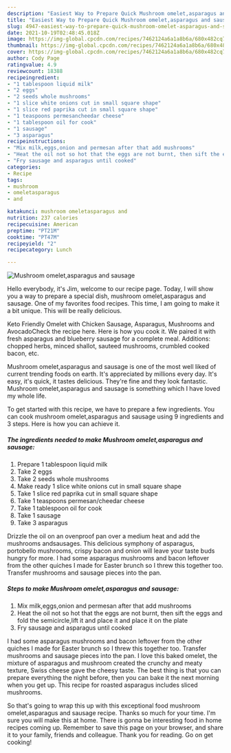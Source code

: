 ```yaml
---
description: "Easiest Way to Prepare Quick Mushroom omelet,asparagus and sausage"
title: "Easiest Way to Prepare Quick Mushroom omelet,asparagus and sausage"
slug: 4947-easiest-way-to-prepare-quick-mushroom-omelet-asparagus-and-sausage
date: 2021-10-19T02:48:45.018Z
image: https://img-global.cpcdn.com/recipes/7462124a6a1a8b6a/680x482cq70/mushroom-omeletasparagus-and-sausage-recipe-main-photo.jpg
thumbnail: https://img-global.cpcdn.com/recipes/7462124a6a1a8b6a/680x482cq70/mushroom-omeletasparagus-and-sausage-recipe-main-photo.jpg
cover: https://img-global.cpcdn.com/recipes/7462124a6a1a8b6a/680x482cq70/mushroom-omeletasparagus-and-sausage-recipe-main-photo.jpg
author: Cody Page
ratingvalue: 4.9
reviewcount: 18388
recipeingredient:
- "1 tablespoon liquid milk"
- "2 eggs"
- "2 seeds whole mushrooms"
- "1 slice white onions cut in small square shape"
- "1 slice red paprika cut in small square shape"
- "1 teaspoons permesancheedar cheese"
- "1 tablespoon oil for cook"
- "1 sausage"
- "3 asparagus"
recipeinstructions:
- "Mix milk,eggs,onion and permesan after that add mushrooms"
- "Heat the oil not so hot that the eggs are not burnt, then sift the eggs and fold the semicircle,lift it and place it and place it on the plate"
- "Fry sausage and asparagus until cooked"
categories:
- Recipe
tags:
- mushroom
- omeletasparagus
- and

katakunci: mushroom omeletasparagus and 
nutrition: 237 calories
recipecuisine: American
preptime: "PT21M"
cooktime: "PT47M"
recipeyield: "2"
recipecategory: Lunch

---
```



![Mushroom omelet,asparagus and sausage](https://img-global.cpcdn.com/recipes/7462124a6a1a8b6a/680x482cq70/mushroom-omeletasparagus-and-sausage-recipe-main-photo.jpg)

Hello everybody, it's Jim, welcome to our recipe page. Today, I will show you a way to prepare a special dish, mushroom omelet,asparagus and sausage. One of my favorites food recipes. This time, I am going to make it a bit unique. This will be really delicious.

Keto Friendly Omelet with Chicken Sausage, Asparagus, Mushrooms and AvocadoCheck the recipe here. Here is how you cook it. We paired it with fresh asparagus and blueberry sausage for a complete meal. Additions: chopped herbs, minced shallot, sauteed mushrooms, crumbled cooked bacon, etc.

Mushroom omelet,asparagus and sausage is one of the most well liked of current trending foods on earth. It's appreciated by millions every day. It's easy, it's quick, it tastes delicious. They're fine and they look fantastic. Mushroom omelet,asparagus and sausage is something which I have loved my whole life.


To get started with this recipe, we have to prepare a few ingredients. You can cook mushroom omelet,asparagus and sausage using 9 ingredients and 3 steps. Here is how you can achieve it.

<!--inarticleads1-->

##### The ingredients needed to make Mushroom omelet,asparagus and sausage:

1. Prepare 1 tablespoon liquid milk
1. Take 2 eggs
1. Take 2 seeds whole mushrooms
1. Make ready 1 slice white onions cut in small square shape
1. Take 1 slice red paprika cut in small square shape
1. Take 1 teaspoons permesan/cheedar cheese
1. Take 1 tablespoon oil for cook
1. Take 1 sausage
1. Take 3 asparagus


Drizzle the oil on an ovenproof pan over a medium heat and add the mushrooms andsausages. This delicious symphony of asparagus, portobello mushrooms, crispy bacon and onion will leave your taste buds hungry for more. I had some asparagus mushrooms and bacon leftover from the other quiches I made for Easter brunch so I threw this together too. Transfer mushrooms and sausage pieces into the pan. 

<!--inarticleads2-->

##### Steps to make Mushroom omelet,asparagus and sausage:

1. Mix milk,eggs,onion and permesan after that add mushrooms
1. Heat the oil not so hot that the eggs are not burnt, then sift the eggs and fold the semicircle,lift it and place it and place it on the plate
1. Fry sausage and asparagus until cooked


I had some asparagus mushrooms and bacon leftover from the other quiches I made for Easter brunch so I threw this together too. Transfer mushrooms and sausage pieces into the pan. I love this baked omelet, the mixture of asparagus and mushroom created the crunchy and meaty texture, Swiss cheese gave the cheesy taste. The best thing is that you can prepare everything the night before, then you can bake it the next morning when you get up. This recipe for roasted asparagus includes sliced mushrooms. 

So that's going to wrap this up with this exceptional food mushroom omelet,asparagus and sausage recipe. Thanks so much for your time. I'm sure you will make this at home. There is gonna be interesting food in home recipes coming up. Remember to save this page on your browser, and share it to your family, friends and colleague. Thank you for reading. Go on get cooking!
